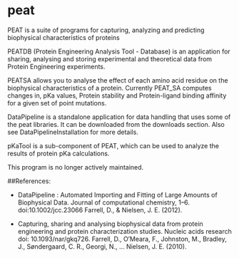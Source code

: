 # peat

PEAT is a suite of programs for capturing, analyzing and predicting biophysical characteristics of proteins

PEATDB (Protein Engineering Analysis Tool - Database) is an application for sharing, analysing and 
storing experimental and theoretical data from Protein Engineering experiments.

PEATSA allows you to analyse the effect of each amino acid residue on the biophysical characteristics of
a protein. Currently PEAT_SA computes changes in, pKa values, Protein stability and Protein-ligand binding
affinity for a given set of point mutations.

DataPipeline is a standalone application for data handling that uses some of the peat libraries. 
It can be downloaded from the downloads section. Also see DataPipelineInstallation for more details.

pKaTool is a sub-component of PEAT, which can be used to analyze the results of protein pKa calculations.

This program is no longer actively maintained.

##References:

* DataPipeline : Automated Importing and Fitting of Large Amounts of Biophysical Data. 
Journal of computational chemistry, 1–6. doi:10.1002/jcc.23066 Farrell, D., & Nielsen, J. E. (2012).

* Capturing, sharing and analysing biophysical data from protein engineering and protein characterization studies. Nucleic acids research doi: 10.1093/nar/gkq726.
Farrell, D., O’Meara, F., Johnston, M., Bradley, J., Søndergaard, C. R., Georgi, N., … Nielsen, J. E. (2010). 
